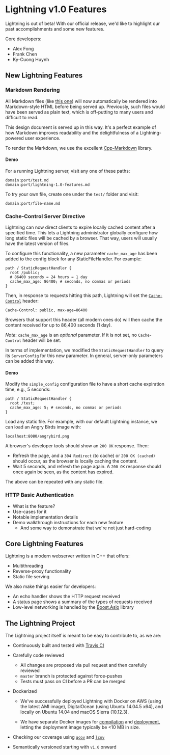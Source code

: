# Lightning v1.0 Features

Lightning is out of beta! With our official release, we'd like
to highlight our past accomplishments and some new features.

Core developers: 

* Alex Fong
* Frank Chen
* Ky-Cuong Huynh


## New Lightning Features

### Markdown Rendering

All Markdown files (like [this one](https://github.com/UCLA-CS130/Mr.-Robot-et-al./blob/e34b0fcb693a28f48e4270a6f0e38967f05a3b65/test/test.md))
will now automatically be rendered into Markdown-style HTML before being 
served up. Previously, such files would have been served as plain text, 
which is off-putting to many users and difficult to read.

This design document is served up in this way. It's a perfect example of
how Markdown improves readability and the delightfulness of a Lightning-powered
user experience.

To render the Markdown, we use the excellent [Cpp-Markdown](https://github.com/KyCodeHuynh/Cpp-Markdown) library.


#### Demo

For a running Lightning server, visit any one of these paths: 

    domain:port/test.md
    domain:port/lightning-1.0-features.md

To try your own file, create one under the `test/` folder
and visit: 

    domain:port/file-name.md


### Cache-Control Server Directive

Lightning can now direct clients to expire locally cached content 
after a specified time. This lets a Lightning administrator globally
configure how long static files will be cached by a browser. That way, 
users will usually have the latest version of files.

To configure this functionality, a new parameter `cache_max_age` has been added to the config
block for any StaticFileHandler. For example:

    path / StaticRequestHandler {
      root /public;
      # 86400 seconds = 24 hours = 1 day
      cache_max_age: 86400; # seconds, no commas or periods
    }

Then, in response to requests hitting this path, Lightning will set
the [`Cache-Control`](https://developer.mozilla.org/en-US/docs/Web/HTTP/Headers/Cache-Control) header: 

    Cache-Control: public, max-age=86400

Browsers that support this header (all modern ones do) will then cache the content received for up to 86,400 seconds (1 day).

*Note*: `cache_max_age` is an *optional* parameter. If it is not set, no 
`Cache-Control` header will be set. 

In terms of implementation, we modified the `StaticRequestHandler`
to query its `ServerConfig` for this new parameter. In general, server-only
parameters can be added this way.


#### Demo

Modify the `simple_config` configuration file to have a short cache
expiration time, e.g., 5 seconds: 

    path / StaticRequestHandler {
      root /test;
      cache_max_age: 5; # seconds, no commas or periods
    }

Load any static file. For example, with our default Lightning instance, 
we can load an Angry Birds image with: 

    localhost:8080/angrybird.png

A browser's developer tools should show an `200 OK` response. Then: 

* Refresh the page, and a `304 Redirect` (to cache) or `200 OK (cached)` should
  occur, as the browser is locally caching the content.
* Wait 5 seconds, and refresh the page again. A `200 OK` response should once
  again be seen, as the content has expired.

The above can be repeated with any static file.


### HTTP Basic Authentication

* What is the feature?
* Use-cases for it
* Notable implementation details
* Demo walkthrough instructions for each new feature
    - And some way to demonstrate that we're not just hard-coding


## Core Lightning Features

Lightning is a modern webserver written in C++ that offers:

* Multithreading
* Reverse-proxy functionality
* Static file serving

We also make things easier for developers: 

* An echo handler shows the HTTP request received
* A status page shows a summary of the types of requests received 
* Low-level networking is handled by the [Boost.Asio](http://www.boost.org/doc/libs/1_63_0/doc/html/boost_asio.html) library


## The Lightning Project

The Lightning project itself is meant to be easy to 
contribute to, as we are:

* Continuously built and tested with [Travis CI](https://travis-ci.org/)

* Carefully code reviewed
    - All changes are proposed via pull request and then carefully reviewed
    - `master` branch is protected against force-pushes
    - Tests must pass on CI before a PR can be merged

* Dockerized
    - We've successfully deployed Lightning with Docker on AWS (using the
      latest AMI image), DigitalOcean (using Ubuntu 14.04.5 x64), and locally
      on Ubuntu 14.04 and macOS Sierra (10.12.3).

    - We have separate Docker images for [compilation](https://github.com/UCLA-CS130/Mr.-Robot-et-al./blob/e34b0fcb693a28f48e4270a6f0e38967f05a3b65/Dockerfile) and [deployment](https://github.com/UCLA-CS130/Mr.-Robot-et-al./blob/e34b0fcb693a28f48e4270a6f0e38967f05a3b65/Dockerfile.run), 
      letting the deployment image typically be <10 MB in size.

* Checking our coverage using [`gcov`](https://gcc.gnu.org/onlinedocs/gcc/Gcov.html) and [`lcov`](https://github.com/linux-test-project/lcov)

* Semantically versioned starting with `v1.0` onward



